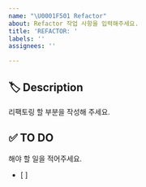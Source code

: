 ```yaml
---
name: "\U0001F501 Refactor"
about: Refactor 작업 사항을 입력해주세요.
title: 'REFACTOR: '
labels: ''
assignees: ''

---
```


## 🏷 Description
리팩토링 할 부분을 작성해 주세요.


## ✅ TO DO
해야 할 일을 적어주세요.
- [ ] 


<!-- ## 💭 ETC -->
<!-- 기타 내용이 있을 경우 ETC 주석 해제 후 작성해 주세요 -->
